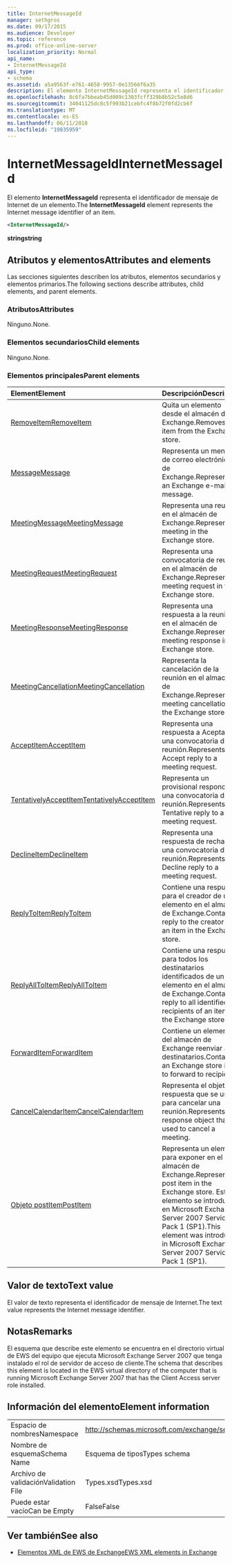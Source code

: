 ```yaml
---
title: InternetMessageId
manager: sethgros
ms.date: 09/17/2015
ms.audience: Developer
ms.topic: reference
ms.prod: office-online-server
localization_priority: Normal
api_name:
- InternetMessageId
api_type:
- schema
ms.assetid: a5a9563f-e761-4658-9957-0e13566f6a35
description: El elemento InternetMessageId representa el identificador de mensaje de Internet de un elemento.
ms.openlocfilehash: 8c6fa7bbeab45d009c1303fcff329b8b52c5e8d6
ms.sourcegitcommit: 34041125dc8c5f993b21cebfc4f8b72f0fd2cb6f
ms.translationtype: MT
ms.contentlocale: es-ES
ms.lasthandoff: 06/11/2018
ms.locfileid: "19835959"
---
```

# <a name="internetmessageid"></a><span data-ttu-id="894c7-103">InternetMessageId</span><span class="sxs-lookup"><span data-stu-id="894c7-103">InternetMessageId</span></span>

<span data-ttu-id="894c7-104">El elemento **InternetMessageId** representa el identificador de mensaje de Internet de un elemento.</span><span class="sxs-lookup"><span data-stu-id="894c7-104">The **InternetMessageId** element represents the Internet message identifier of an item.</span></span> 
  
```xml
<InternetMessageId/>
```

 <span data-ttu-id="894c7-105">**string**</span><span class="sxs-lookup"><span data-stu-id="894c7-105">**string**</span></span>
## <a name="attributes-and-elements"></a><span data-ttu-id="894c7-106">Atributos y elementos</span><span class="sxs-lookup"><span data-stu-id="894c7-106">Attributes and elements</span></span>

<span data-ttu-id="894c7-107">Las secciones siguientes describen los atributos, elementos secundarios y elementos primarios.</span><span class="sxs-lookup"><span data-stu-id="894c7-107">The following sections describe attributes, child elements, and parent elements.</span></span>
  
### <a name="attributes"></a><span data-ttu-id="894c7-108">Atributos</span><span class="sxs-lookup"><span data-stu-id="894c7-108">Attributes</span></span>

<span data-ttu-id="894c7-109">Ninguno.</span><span class="sxs-lookup"><span data-stu-id="894c7-109">None.</span></span>
  
### <a name="child-elements"></a><span data-ttu-id="894c7-110">Elementos secundarios</span><span class="sxs-lookup"><span data-stu-id="894c7-110">Child elements</span></span>

<span data-ttu-id="894c7-111">Ninguno.</span><span class="sxs-lookup"><span data-stu-id="894c7-111">None.</span></span>
  
### <a name="parent-elements"></a><span data-ttu-id="894c7-112">Elementos principales</span><span class="sxs-lookup"><span data-stu-id="894c7-112">Parent elements</span></span>

|<span data-ttu-id="894c7-113">**Element**</span><span class="sxs-lookup"><span data-stu-id="894c7-113">**Element**</span></span>|<span data-ttu-id="894c7-114">**Descripción**</span><span class="sxs-lookup"><span data-stu-id="894c7-114">**Description**</span></span>|
|:-----|:-----|
|[<span data-ttu-id="894c7-115">RemoveItem</span><span class="sxs-lookup"><span data-stu-id="894c7-115">RemoveItem</span></span>](removeitem.md) <br/> |<span data-ttu-id="894c7-116">Quita un elemento desde el almacén de Exchange.</span><span class="sxs-lookup"><span data-stu-id="894c7-116">Removes an item from the Exchange store.</span></span>  <br/> |
|[<span data-ttu-id="894c7-117">Message</span><span class="sxs-lookup"><span data-stu-id="894c7-117">Message</span></span>](message-ex15websvcsotherref.md) <br/> |<span data-ttu-id="894c7-118">Representa un mensaje de correo electrónico de Exchange.</span><span class="sxs-lookup"><span data-stu-id="894c7-118">Represents an Exchange e-mail message.</span></span>  <br/> |
|[<span data-ttu-id="894c7-119">MeetingMessage</span><span class="sxs-lookup"><span data-stu-id="894c7-119">MeetingMessage</span></span>](meetingmessage.md) <br/> |<span data-ttu-id="894c7-120">Representa una reunión en el almacén de Exchange.</span><span class="sxs-lookup"><span data-stu-id="894c7-120">Represents a meeting in the Exchange store.</span></span>  <br/> |
|[<span data-ttu-id="894c7-121">MeetingRequest</span><span class="sxs-lookup"><span data-stu-id="894c7-121">MeetingRequest</span></span>](meetingrequest.md) <br/> |<span data-ttu-id="894c7-122">Representa una convocatoria de reunión en el almacén de Exchange.</span><span class="sxs-lookup"><span data-stu-id="894c7-122">Represents a meeting request in the Exchange store.</span></span>  <br/> |
|[<span data-ttu-id="894c7-123">MeetingResponse</span><span class="sxs-lookup"><span data-stu-id="894c7-123">MeetingResponse</span></span>](meetingresponse.md) <br/> |<span data-ttu-id="894c7-124">Representa una respuesta a la reunión en el almacén de Exchange.</span><span class="sxs-lookup"><span data-stu-id="894c7-124">Represents a meeting response in the Exchange store.</span></span>  <br/> |
|[<span data-ttu-id="894c7-125">MeetingCancellation</span><span class="sxs-lookup"><span data-stu-id="894c7-125">MeetingCancellation</span></span>](meetingcancellation.md) <br/> |<span data-ttu-id="894c7-126">Representa la cancelación de la reunión en el almacén de Exchange.</span><span class="sxs-lookup"><span data-stu-id="894c7-126">Represents a meeting cancellation in the Exchange store.</span></span>  <br/> |
|[<span data-ttu-id="894c7-127">AcceptItem</span><span class="sxs-lookup"><span data-stu-id="894c7-127">AcceptItem</span></span>](acceptitem.md) <br/> |<span data-ttu-id="894c7-128">Representa una respuesta a Aceptar a una convocatoria de reunión.</span><span class="sxs-lookup"><span data-stu-id="894c7-128">Represents an Accept reply to a meeting request.</span></span>  <br/> |
|[<span data-ttu-id="894c7-129">TentativelyAcceptItem</span><span class="sxs-lookup"><span data-stu-id="894c7-129">TentativelyAcceptItem</span></span>](tentativelyacceptitem.md) <br/> |<span data-ttu-id="894c7-130">Representa un provisional responde a una convocatoria de reunión.</span><span class="sxs-lookup"><span data-stu-id="894c7-130">Represents a Tentative reply to a meeting request.</span></span>  <br/> |
|[<span data-ttu-id="894c7-131">DeclineItem</span><span class="sxs-lookup"><span data-stu-id="894c7-131">DeclineItem</span></span>](declineitem.md) <br/> |<span data-ttu-id="894c7-132">Representa una respuesta de rechazo a una convocatoria de reunión.</span><span class="sxs-lookup"><span data-stu-id="894c7-132">Represents a Decline reply to a meeting request.</span></span>  <br/> |
|[<span data-ttu-id="894c7-133">ReplyToItem</span><span class="sxs-lookup"><span data-stu-id="894c7-133">ReplyToItem</span></span>](replytoitem.md) <br/> |<span data-ttu-id="894c7-134">Contiene una respuesta para el creador de un elemento en el almacén de Exchange.</span><span class="sxs-lookup"><span data-stu-id="894c7-134">Contains a reply to the creator of an item in the Exchange store.</span></span>  <br/> |
|[<span data-ttu-id="894c7-135">ReplyAllToItem</span><span class="sxs-lookup"><span data-stu-id="894c7-135">ReplyAllToItem</span></span>](replyalltoitem.md) <br/> |<span data-ttu-id="894c7-136">Contiene una respuesta para todos los destinatarios identificados de un elemento en el almacén de Exchange.</span><span class="sxs-lookup"><span data-stu-id="894c7-136">Contains a reply to all identified recipients of an item in the Exchange store.</span></span>  <br/> |
|[<span data-ttu-id="894c7-137">ForwardItem</span><span class="sxs-lookup"><span data-stu-id="894c7-137">ForwardItem</span></span>](forwarditem.md) <br/> |<span data-ttu-id="894c7-138">Contiene un elemento del almacén de Exchange reenviar a los destinatarios.</span><span class="sxs-lookup"><span data-stu-id="894c7-138">Contains an Exchange store item to forward to recipients.</span></span>  <br/> |
|[<span data-ttu-id="894c7-139">CancelCalendarItem</span><span class="sxs-lookup"><span data-stu-id="894c7-139">CancelCalendarItem</span></span>](cancelcalendaritem.md) <br/> |<span data-ttu-id="894c7-140">Representa el objeto de respuesta que se usa para cancelar una reunión.</span><span class="sxs-lookup"><span data-stu-id="894c7-140">Represents the response object that is used to cancel a meeting.</span></span>  <br/> |
|[<span data-ttu-id="894c7-141">Objeto postItem</span><span class="sxs-lookup"><span data-stu-id="894c7-141">PostItem</span></span>](postitem.md) <br/> |<span data-ttu-id="894c7-142">Representa un elemento para exponer en el almacén de Exchange.</span><span class="sxs-lookup"><span data-stu-id="894c7-142">Represents a post item in the Exchange store.</span></span> <span data-ttu-id="894c7-143">Este elemento se introdujo en Microsoft Exchange Server 2007 Service Pack 1 (SP1).</span><span class="sxs-lookup"><span data-stu-id="894c7-143">This element was introduced in Microsoft Exchange Server 2007 Service Pack 1 (SP1).</span></span>  <br/> |
   
## <a name="text-value"></a><span data-ttu-id="894c7-144">Valor de texto</span><span class="sxs-lookup"><span data-stu-id="894c7-144">Text value</span></span>

<span data-ttu-id="894c7-145">El valor de texto representa el identificador de mensaje de Internet.</span><span class="sxs-lookup"><span data-stu-id="894c7-145">The text value represents the Internet message identifier.</span></span>
  
## <a name="remarks"></a><span data-ttu-id="894c7-146">Notas</span><span class="sxs-lookup"><span data-stu-id="894c7-146">Remarks</span></span>

<span data-ttu-id="894c7-147">El esquema que describe este elemento se encuentra en el directorio virtual de EWS del equipo que ejecuta Microsoft Exchange Server 2007 que tenga instalado el rol de servidor de acceso de cliente.</span><span class="sxs-lookup"><span data-stu-id="894c7-147">The schema that describes this element is located in the EWS virtual directory of the computer that is running Microsoft Exchange Server 2007 that has the Client Access server role installed.</span></span>
  
## <a name="element-information"></a><span data-ttu-id="894c7-148">Información del elemento</span><span class="sxs-lookup"><span data-stu-id="894c7-148">Element information</span></span>

|||
|:-----|:-----|
|<span data-ttu-id="894c7-149">Espacio de nombres</span><span class="sxs-lookup"><span data-stu-id="894c7-149">Namespace</span></span>  <br/> |http://schemas.microsoft.com/exchange/services/2006/types  <br/> |
|<span data-ttu-id="894c7-150">Nombre de esquema</span><span class="sxs-lookup"><span data-stu-id="894c7-150">Schema Name</span></span>  <br/> |<span data-ttu-id="894c7-151">Esquema de tipos</span><span class="sxs-lookup"><span data-stu-id="894c7-151">Types schema</span></span>  <br/> |
|<span data-ttu-id="894c7-152">Archivo de validación</span><span class="sxs-lookup"><span data-stu-id="894c7-152">Validation File</span></span>  <br/> |<span data-ttu-id="894c7-153">Types.xsd</span><span class="sxs-lookup"><span data-stu-id="894c7-153">Types.xsd</span></span>  <br/> |
|<span data-ttu-id="894c7-154">Puede estar vacío</span><span class="sxs-lookup"><span data-stu-id="894c7-154">Can be Empty</span></span>  <br/> |<span data-ttu-id="894c7-155">False</span><span class="sxs-lookup"><span data-stu-id="894c7-155">False</span></span>  <br/> |
   
## <a name="see-also"></a><span data-ttu-id="894c7-156">Ver también</span><span class="sxs-lookup"><span data-stu-id="894c7-156">See also</span></span>



- [<span data-ttu-id="894c7-157">Elementos XML de EWS de Exchange</span><span class="sxs-lookup"><span data-stu-id="894c7-157">EWS XML elements in Exchange</span></span>](ews-xml-elements-in-exchange.md)

